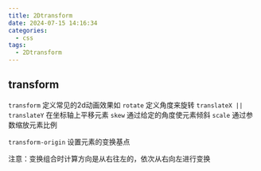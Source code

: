 ```yaml
---
title: 2Dtransform
date: 2024-07-15 14:16:34
categories:
  - css
tags:
  - 2Dtransform
---
```


## transform

`transform` 定义常见的2d动画效果如
            `rotate` 定义角度来旋转
            `translateX || translateY` 在坐标轴上平移元素
            `skew` 通过给定的角度使元素倾斜
            `scale` 通过参数缩放元素比例

`transform-origin` 设置元素的变换基点

注意：变换组合时计算方向是从右往左的，依次从右向左进行变换